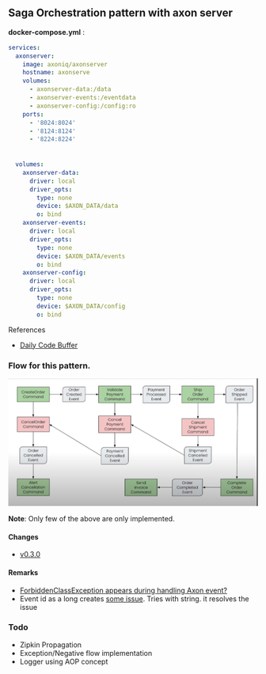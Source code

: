 ## Saga Orchestration pattern with axon server

**docker-compose.yml** :

```yaml
services:
  axonserver:
    image: axoniq/axonserver
    hostname: axonserve
    volumes:
      - axonserver-data:/data
      - axonserver-events:/eventdata
      - axonserver-config:/config:ro
    ports:
      - '8024:8024'
      - '8124:8124'
      - '8224:8224'


  volumes:
    axonserver-data:
      driver: local
      driver_opts:
        type: none
        device: $AXON_DATA/data
        o: bind
    axonserver-events:
      driver: local
      driver_opts:
        type: none
        device: $AXON_DATA/events
        o: bind
    axonserver-config:
      driver: local
      driver_opts:
        type: none
        device: $AXON_DATA/config
        o: bind

```
References
- [Daily Code Buffer](https://github.com/shabbirdwd53/event-driven-microservices/tree/saga-orchestration)

### Flow for this pattern. 

![Saga Flow Diagram](./images/Saga_flow.png)

**Note**: Only few of the above are only implemented.
 
#### Changes
- [v0.3.0](https://github.com/tuhin47/spring-micro-47/releases/tag/0.3.0)

#### Remarks

- [ForbiddenClassException appears during handling Axon event?](https://stackoverflow.com/a/75628094/7499069)
- Event id as a long creates [some issue](https://trello.com/1/cards/64b5504240f74032d076a692/attachments/64b8b75f624fd29552ceb868/download/axonerror.log). Tries with string. it resolves the issue

### Todo
- Zipkin Propagation
- Exception/Negative flow implementation
- Logger using AOP concept